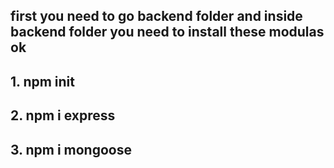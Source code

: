 ## first you need to go backend folder and inside backend folder you need to install these modulas ok

## 1. npm init

## 2. npm i express

## 3. npm i mongoose

